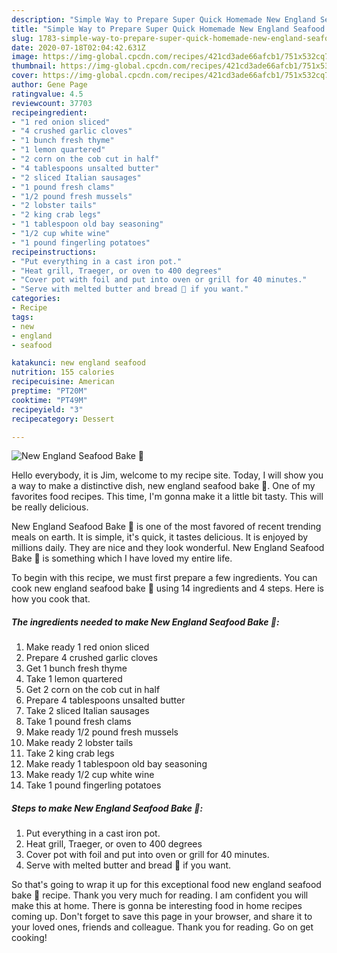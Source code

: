 ```yaml
---
description: "Simple Way to Prepare Super Quick Homemade New England Seafood Bake 🦞"
title: "Simple Way to Prepare Super Quick Homemade New England Seafood Bake 🦞"
slug: 1783-simple-way-to-prepare-super-quick-homemade-new-england-seafood-bake
date: 2020-07-18T02:04:42.631Z
image: https://img-global.cpcdn.com/recipes/421cd3ade66afcb1/751x532cq70/new-england-seafood-bake-🦞-recipe-main-photo.jpg
thumbnail: https://img-global.cpcdn.com/recipes/421cd3ade66afcb1/751x532cq70/new-england-seafood-bake-🦞-recipe-main-photo.jpg
cover: https://img-global.cpcdn.com/recipes/421cd3ade66afcb1/751x532cq70/new-england-seafood-bake-🦞-recipe-main-photo.jpg
author: Gene Page
ratingvalue: 4.5
reviewcount: 37703
recipeingredient:
- "1 red onion sliced"
- "4 crushed garlic cloves"
- "1 bunch fresh thyme"
- "1 lemon quartered"
- "2 corn on the cob cut in half"
- "4 tablespoons unsalted butter"
- "2 sliced Italian sausages"
- "1 pound fresh clams"
- "1/2 pound fresh mussels"
- "2 lobster tails"
- "2 king crab legs"
- "1 tablespoon old bay seasoning"
- "1/2 cup white wine"
- "1 pound fingerling potatoes"
recipeinstructions:
- "Put everything in a cast iron pot."
- "Heat grill, Traeger, or oven to 400 degrees"
- "Cover pot with foil and put into oven or grill for 40 minutes."
- "Serve with melted butter and bread 🥖 if you want."
categories:
- Recipe
tags:
- new
- england
- seafood

katakunci: new england seafood 
nutrition: 155 calories
recipecuisine: American
preptime: "PT20M"
cooktime: "PT49M"
recipeyield: "3"
recipecategory: Dessert

---
```



![New England Seafood Bake 🦞](https://img-global.cpcdn.com/recipes/421cd3ade66afcb1/751x532cq70/new-england-seafood-bake-🦞-recipe-main-photo.jpg)

Hello everybody, it is Jim, welcome to my recipe site. Today, I will show you a way to make a distinctive dish, new england seafood bake 🦞. One of my favorites food recipes. This time, I'm gonna make it a little bit tasty. This will be really delicious.

New England Seafood Bake 🦞 is one of the most favored of recent trending meals on earth. It is simple, it's quick, it tastes delicious. It is enjoyed by millions daily. They are nice and they look wonderful. New England Seafood Bake 🦞 is something which I have loved my entire life.




To begin with this recipe, we must first prepare a few ingredients. You can cook new england seafood bake 🦞 using 14 ingredients and 4 steps. Here is how you cook that.

<!--inarticleads1-->

##### The ingredients needed to make New England Seafood Bake 🦞:

1. Make ready 1 red onion sliced
1. Prepare 4 crushed garlic cloves
1. Get 1 bunch fresh thyme
1. Take 1 lemon quartered
1. Get 2 corn on the cob cut in half
1. Prepare 4 tablespoons unsalted butter
1. Take 2 sliced Italian sausages
1. Take 1 pound fresh clams
1. Make ready 1/2 pound fresh mussels
1. Make ready 2 lobster tails
1. Take 2 king crab legs
1. Make ready 1 tablespoon old bay seasoning
1. Make ready 1/2 cup white wine
1. Take 1 pound fingerling potatoes




<!--inarticleads2-->

##### Steps to make New England Seafood Bake 🦞:

1. Put everything in a cast iron pot.
1. Heat grill, Traeger, or oven to 400 degrees
1. Cover pot with foil and put into oven or grill for 40 minutes.
1. Serve with melted butter and bread 🥖 if you want.




So that's going to wrap it up for this exceptional food new england seafood bake 🦞 recipe. Thank you very much for reading. I am confident you will make this at home. There is gonna be interesting food in home recipes coming up. Don't forget to save this page in your browser, and share it to your loved ones, friends and colleague. Thank you for reading. Go on get cooking!
